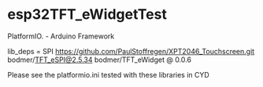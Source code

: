 # esp32TFT_eWidgetTest

PlatformIO. - Arduino Framework

lib_deps = 
    SPI
    https://github.com/PaulStoffregen/XPT2046_Touchscreen.git
    bodmer/TFT_eSPI@2.5.34
	bodmer/TFT_eWidget @ 0.0.6

Please see the platformio.ini
tested with these libraries in CYD 
